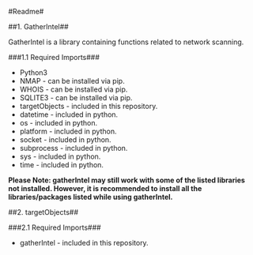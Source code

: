 #Readme#

##1. GatherIntel##

GatherIntel is a library containing functions related to network scanning.

###1.1 Required Imports###

* Python3
* NMAP - can be installed via pip.
* WHOIS - can be installed via pip.
* SQLITE3 - can be installed via pip.
* targetObjects - included in this repository.
* datetime - included in python.
* os - included in python.
* platform - included in python.
* socket - included in python.
* subprocess - included in python.
* sys - included in python.
* time - included in python.

**Please Note: gatherIntel may still work with some of the listed libraries not installed. However, it is recommended to install all the libraries/packages listed while using gatherIntel.**


##2. targetObjects##

###2.1 Required Imports###

* gatherIntel - included in this repository.


